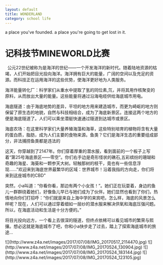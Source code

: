 ```yaml
---
layout: default
title: WONDERLAND
category: school life
---
```

a place you've founded.
a place you're going to get lost in it.

# 记科技节MINEWORLD比赛   
   
   公元22世纪被称为是海洋的世纪——一个开发海洋的新时代。随着陆地资源的枯竭，人们开始把目光投向海洋。海洋拥有巨大的能量，广阔的空间以及充足的资源。而科技正在运用海洋的这些优势，使海洋更好地为人类服务。
   <p>海洋能量转化厂：科学家们从重水中提取了氢的同位素,氘，并将其用作核聚变的原料，从而放出大量的能量。这些能量将通过沿海电缆供给海底城市用电。
   <p>海底隧道：由于海底地势的差异，平坦的地方用来建造城市，而更为崎岖的地方则保留了原生态的地貌，自然与科技相结合，成为了海底新景区。连接这两个地方的便是海底隧道了。人们可以乘坐潜艇快速通过隧道到达城市或景区。
    <p>海底农场：在这里科学家们大量养殖海藻和海草，这些特别培育的植物将含有大量的蛋白质，脂肪，成为人们主要的食物来源。鱼类？它们是海洋生态的重要组成部分，非法捕捞鱼类都是违法的
   <p>这天，你穿越到了2147年。你们穿着厚重的潜水服，看到面前的一个板子上写着“第25号海底景区——零空”。你们右手边是奇形怪状的礁石,五彩缤纷的珊瑚和奇趣的海星、海葵和一颗参天大树。轻触那树的枝干，竟也有一些信息浮现......"欢迎来到海底世界最繁华的区域：世界城市！沿着我指的方向走，你们将来到这座城市的CBD"
   <p>突然，小a叫道：“你看你看，那边有两个小女孩！”。她们正在玩耍着，身边的鱼儿一群群绕着她们，好像鱼儿早已与她们成为了伙伴。她们显然也看到了你们，热情地向你们打招呼：“你们就是来自上海中学的来宾吧，怎么样，海底的风景怎么样呢？现在，人们可以通过穿着细如一层纱的潜水服来解决供氧和海底压强问题。所以，在海底活动和生活是十分方便的。”
   <p>将目光投向远方，一个看上去很深的隧道，但终点依稀可以看见城市的繁荣与熙攘。想必这就是海底城市了吧，你和小a快步走了过去，踏上了探索海底城市的旅途…

<p>![](http://www.z4a.net/images/2017/07/08/IMG_20170517_2114470.jpg)
![](http://www.z4a.net/images/2017/07/08/IMG_20170524_130904.jpg)
![](http://www.z4a.net/images/2017/07/08/IMG_20170524_183144.jpg)
![](http://www.z4a.net/images/2017/07/08/IMG_20170524_123105.jpg)
